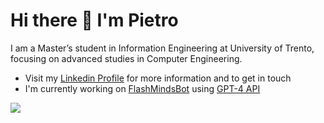 # Hi there 👋 I'm Pietro

I am a Master’s student in Information Engineering at University of Trento, focusing on advanced studies in Computer Engineering.

- Visit my [Linkedin Profile](https://www.linkedin.com/in/pietrolechthaler/) for more information and to get in touch
- I'm currently working on [FlashMindsBot](https://github.com/glonor/flashminds) using [GPT-4 API](https://openai.com/blog/gpt-4-api-general-availability)

![](https://komarev.com/ghpvc/?username=pietrolechthaler)
